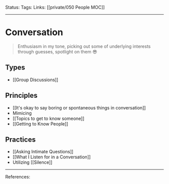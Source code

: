 Status:
Tags:
Links: [[private/050 People MOC]]
___
# Conversation
> Enthusiasm in my tone, picking out some of underlying interests through guesses, spotlight on them 😎
## Types
- [[Group Discussions]]
## Principles
- [[It's okay to say boring or spontaneous things in conversation]]
- Mimicing
- [[Topics to get to know someone]]
- [[Getting to Know People]]
## Practices
- [[Asking Intimate Questions]]
- [[What I Listen for in a Conversation]]
- Utilizing [[Silence]]

___
References: